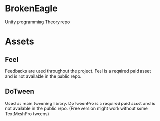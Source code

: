 # BrokenEagle
Unity programming Theory repo

# Assets

## Feel
Feedbacks are used throughout the project. Feel is a required paid asset and is not available in the public repo.

## DoTween
Used as main tweening library. DoTweenPro is a required paid asset and is not available in the public repo. (Free version might work without some TextMeshPro tweens)